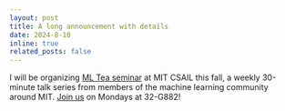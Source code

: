 ```yaml
---
layout: post
title: A long announcement with details
date: 2024-8-10
inline: true
related_posts: false
---
```

I will be organizing [ML Tea seminar](https://projects.csail.mit.edu/ml-tea/) at MIT CSAIL this fall, a weekly 30-minute talk series from members of the machine learning community around MIT. [Join us](https://mailman.mit.edu/mailman/listinfo/mitml) on Mondays at 32-G882!
